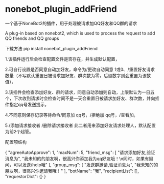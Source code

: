 # nonebot_plugin_addFriend
一个基于NoneBot2的插件，用于处理被请求加QQ好友和QQ群的请求


A plug-in based on nonebot2, which is used to process the request to add QQ friends and QQ groups


下载方法 pip install nonebot_plugin_addFriend

1.该插件运行后会检查配置文件是否存在，并生成默认配置，

2.可自行设置是否同意自动加好友，命令为/更改自动同意 1或0、/重置好友请求 数量（不写默认重置日被请求加好友、群次数为零，后缀数字则会重置为该数值），

3.该插件会检查添加好友、群的请求，同意自动添加则自动，上限默认为一日五个，下次收到请求时会检查时间不是一天会重置日被请求加好友、群次数，并向插件指定qq号发送提示，

4.不同意则保存记录等待命令/同意加 qq号，/拒绝加 qq号，/查看加，

5./添加请求接收者 /删除请求接收者 此二者用来添加好友请求处理人，默认配置为前2个超管。

配置项结构

{
  "agreeAutoApprove": 1,
  "maxNum": 5,
  "friend_msg": [
    "请求添加好友,验证消息为",
    "我未知的的朋友啊，很高兴你添加我为qq好友哦！\n同时，如果有疑问，可以发送/help哦"
  ],
  "group_msg": [
    "发送群邀请,验证消息为",
    "我未知的的朋友啊，很高兴你邀请我哦！"
  ],
  "botName": "我",
  "recipientList": [],
  "requestorDict": {}
}

